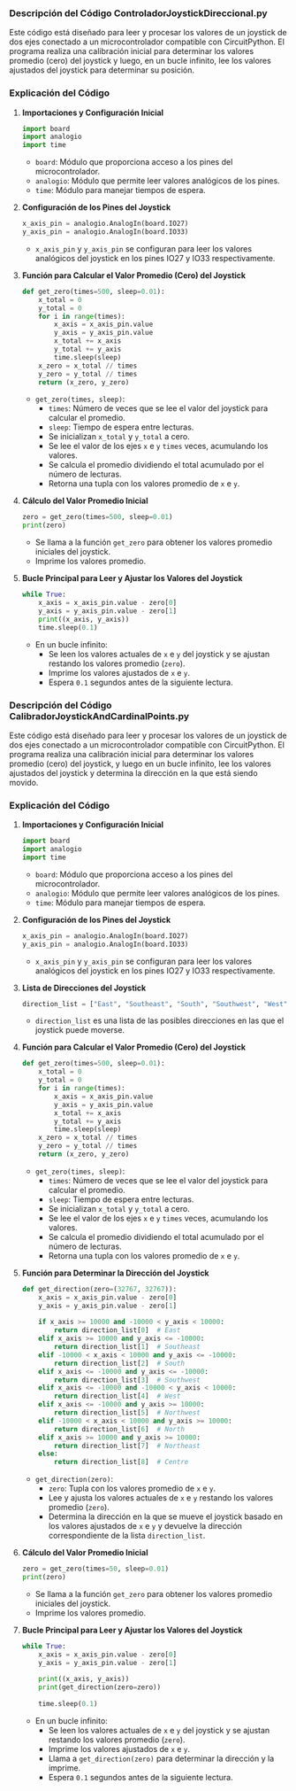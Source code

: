 ### Descripción del Código ControladorJoystickDireccional.py

Este código está diseñado para leer y procesar los valores de un joystick de dos ejes conectado a un microcontrolador compatible con CircuitPython. El programa realiza una calibración inicial para determinar los valores promedio (cero) del joystick y luego, en un bucle infinito, lee los valores ajustados del joystick para determinar su posición.

### Explicación del Código

1. **Importaciones y Configuración Inicial**
   ```python
   import board
   import analogio
   import time
   ```

   - `board`: Módulo que proporciona acceso a los pines del microcontrolador.
   - `analogio`: Módulo que permite leer valores analógicos de los pines.
   - `time`: Módulo para manejar tiempos de espera.

2. **Configuración de los Pines del Joystick**
   ```python
   x_axis_pin = analogio.AnalogIn(board.IO27)
   y_axis_pin = analogio.AnalogIn(board.IO33)
   ```

   - `x_axis_pin` y `y_axis_pin` se configuran para leer los valores analógicos del joystick en los pines IO27 y IO33 respectivamente.

3. **Función para Calcular el Valor Promedio (Cero) del Joystick**
   ```python
   def get_zero(times=500, sleep=0.01):
       x_total = 0
       y_total = 0
       for i in range(times):
           x_axis = x_axis_pin.value
           y_axis = y_axis_pin.value
           x_total += x_axis
           y_total += y_axis
           time.sleep(sleep)
       x_zero = x_total // times
       y_zero = y_total // times
       return (x_zero, y_zero)
   ```

   - `get_zero(times, sleep)`:
     - `times`: Número de veces que se lee el valor del joystick para calcular el promedio.
     - `sleep`: Tiempo de espera entre lecturas.
     - Se inicializan `x_total` y `y_total` a cero.
     - Se lee el valor de los ejes `x` e `y` `times` veces, acumulando los valores.
     - Se calcula el promedio dividiendo el total acumulado por el número de lecturas.
     - Retorna una tupla con los valores promedio de `x` e `y`.

4. **Cálculo del Valor Promedio Inicial**
   ```python
   zero = get_zero(times=500, sleep=0.01)
   print(zero)
   ```

   - Se llama a la función `get_zero` para obtener los valores promedio iniciales del joystick.
   - Imprime los valores promedio.

5. **Bucle Principal para Leer y Ajustar los Valores del Joystick**
   ```python
   while True:
       x_axis = x_axis_pin.value - zero[0]
       y_axis = y_axis_pin.value - zero[1]
       print((x_axis, y_axis))
       time.sleep(0.1)
   ```

   - En un bucle infinito:
     - Se leen los valores actuales de `x` e `y` del joystick y se ajustan restando los valores promedio (`zero`).
     - Imprime los valores ajustados de `x` e `y`.
     - Espera `0.1` segundos antes de la siguiente lectura.

### Descripción del Código CalibradorJoystickAndCardinalPoints.py

Este código está diseñado para leer y procesar los valores de un joystick de dos ejes conectado a un microcontrolador compatible con CircuitPython. El programa realiza una calibración inicial para determinar los valores promedio (cero) del joystick, y luego en un bucle infinito, lee los valores ajustados del joystick y determina la dirección en la que está siendo movido.

### Explicación del Código

1. **Importaciones y Configuración Inicial**
   ```python
   import board
   import analogio
   import time
   ```

   - `board`: Módulo que proporciona acceso a los pines del microcontrolador.
   - `analogio`: Módulo que permite leer valores analógicos de los pines.
   - `time`: Módulo para manejar tiempos de espera.

2. **Configuración de los Pines del Joystick**
   ```python
   x_axis_pin = analogio.AnalogIn(board.IO27)
   y_axis_pin = analogio.AnalogIn(board.IO33)
   ```

   - `x_axis_pin` y `y_axis_pin` se configuran para leer los valores analógicos del joystick en los pines IO27 y IO33 respectivamente.

3. **Lista de Direcciones del Joystick**
   ```python
   direction_list = ["East", "Southeast", "South", "Southwest", "West", "Northwest", "North", "Northeast", "Centre"]
   ```

   - `direction_list` es una lista de las posibles direcciones en las que el joystick puede moverse.

4. **Función para Calcular el Valor Promedio (Cero) del Joystick**
   ```python
   def get_zero(times=500, sleep=0.01):
       x_total = 0
       y_total = 0
       for i in range(times):
           x_axis = x_axis_pin.value
           y_axis = y_axis_pin.value
           x_total += x_axis
           y_total += y_axis
           time.sleep(sleep)
       x_zero = x_total // times
       y_zero = y_total // times
       return (x_zero, y_zero)
   ```

   - `get_zero(times, sleep)`:
     - `times`: Número de veces que se lee el valor del joystick para calcular el promedio.
     - `sleep`: Tiempo de espera entre lecturas.
     - Se inicializan `x_total` y `y_total` a cero.
     - Se lee el valor de los ejes `x` e `y` `times` veces, acumulando los valores.
     - Se calcula el promedio dividiendo el total acumulado por el número de lecturas.
     - Retorna una tupla con los valores promedio de `x` e `y`.

5. **Función para Determinar la Dirección del Joystick**
   ```python
   def get_direction(zero=(32767, 32767)):
       x_axis = x_axis_pin.value - zero[0]
       y_axis = y_axis_pin.value - zero[1]
       
       if x_axis >= 10000 and -10000 < y_axis < 10000:
           return direction_list[0]  # East
       elif x_axis >= 10000 and y_axis <= -10000:
           return direction_list[1]  # Southeast
       elif -10000 < x_axis < 10000 and y_axis <= -10000:
           return direction_list[2]  # South
       elif x_axis <= -10000 and y_axis <= -10000:
           return direction_list[3]  # Southwest
       elif x_axis <= -10000 and -10000 < y_axis < 10000:
           return direction_list[4]  # West
       elif x_axis <= -10000 and y_axis >= 10000:
           return direction_list[5]  # Northwest
       elif -10000 < x_axis < 10000 and y_axis >= 10000:
           return direction_list[6]  # North
       elif x_axis >= 10000 and y_axis >= 10000:
           return direction_list[7]  # Northeast
       else:
           return direction_list[8]  # Centre
   ```

   - `get_direction(zero)`:
     - `zero`: Tupla con los valores promedio de `x` e `y`.
     - Lee y ajusta los valores actuales de `x` e `y` restando los valores promedio (`zero`).
     - Determina la dirección en la que se mueve el joystick basado en los valores ajustados de `x` e `y` y devuelve la dirección correspondiente de la lista `direction_list`.

6. **Cálculo del Valor Promedio Inicial**
   ```python
   zero = get_zero(times=50, sleep=0.01)
   print(zero)
   ```

   - Se llama a la función `get_zero` para obtener los valores promedio iniciales del joystick.
   - Imprime los valores promedio.

7. **Bucle Principal para Leer y Ajustar los Valores del Joystick**
   ```python
   while True:
       x_axis = x_axis_pin.value - zero[0]
       y_axis = y_axis_pin.value - zero[1]
       
       print((x_axis, y_axis))
       print(get_direction(zero=zero))
       
       time.sleep(0.1)
   ```

   - En un bucle infinito:
     - Se leen los valores actuales de `x` e `y` del joystick y se ajustan restando los valores promedio (`zero`).
     - Imprime los valores ajustados de `x` e `y`.
     - Llama a `get_direction(zero)` para determinar la dirección y la imprime.
     - Espera `0.1` segundos antes de la siguiente lectura.
